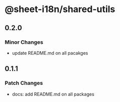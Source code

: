 # @sheet-i18n/shared-utils

## 0.2.0

### Minor Changes

- update README.md on all pacakges

## 0.1.1

### Patch Changes

- docs: add README.md on all packages
